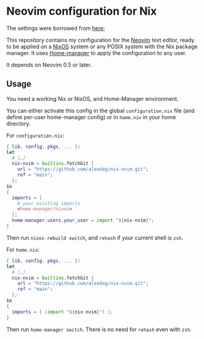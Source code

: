 # Neovim configuration for Nix

The settings were borrowed from [here](https://framagit.org/vegaelle/nix-nvim);

This repository contains my configuration for the [Neovim](https://neovim.io)
text editor, ready to be applied on a [NixOS](https://nixos.org) system or any
POSIX system with the Nix package manager. It uses
[Home-manager](https://nix-community.github.io/home-manager/) to apply the configuration to any user.

It depends on Neovim 0.5 or later.

## Usage

You need a working Nix or NixOS, and Home-Manager environment.

You can either activate this config in the global `configuration.nix` file (and
define per-user home-manager config) or in `home.nix` in your home directory.

For `configuration.nix`:

```nix
{ lib, config, pkgs, ... }:
let
  # […]
  nix-nvim = builtins.fetchGit {
    url = "https://github.com/aleadag/nix-nvim.git";
    ref = "main";
  };
in
{
  imports = [
    # your existing imports
    <home-manager/nixos>
  ];
  home-manager.users.your_user = import "${nix-nvim}";
}
```

Then run `nixos-rebuild switch`, and `rehash` if your current shell is `zsh`.

For `home.nix`:

```nix
{ lib, config, pkgs, ... }:
let
  # […]
  nix-nvim = builtins.fetchGit {
    url = "https://github.com/aleadag/nix-nvim.git";
    ref = "main";
  };
in
{
  imports = [ (import "${nix-nvim}") ];
}
```

Then run `home-manager switch`. There is no need for `rehash` even with `zsh`.
